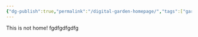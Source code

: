 ```yaml
---
{"dg-publish":true,"permalink":"/digital-garden-homepage/","tags":["gardenEntry"]}
---
```


This is not home!
fgdfgdfgdfg
